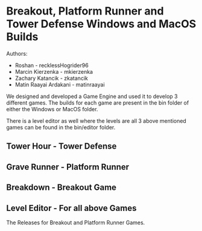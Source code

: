# Breakout, Platform Runner and Tower Defense Windows and MacOS Builds

Authors:
- Roshan - recklessHogrider96
- Marcin Kierzenka - mkierzenka
- Zachary Katancik - zkatancik
- Matin Raayai Ardakani - matinraayai

We designed and developed a Game Engine and used it to develop 3 different games.
The builds for each game are present in the bin folder of either the Windows or MacOS folder.

There is a level editor as well where the levels are all 3 above mentioned games can be found in the bin/editor folder.

## Tower Hour - Tower Defense

## Grave Runner - Platform Runner

## Breakdown - Breakout Game

## Level Editor - For all above Games

The Releases for Breakout and Platform Runner Games.
